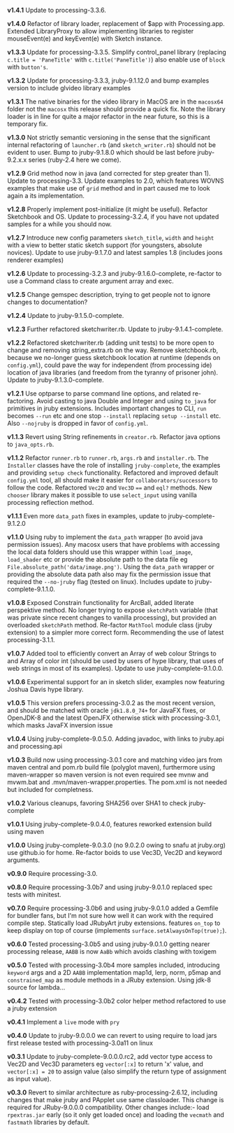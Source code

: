 **v1.4.1** Update to processing-3.3.6.

**v1.4.0** Refactor of library loader, replacement of $app with Processing.app. Extended LibraryProxy to allow implementing libraries to register mouseEvent(e) and keyEvent(e) with Sketch instance.

**v1.3.3** Update for processing-3.3.5. Simplify control_panel library (replacing `c.title = 'PaneTitle'` with `c.title('PaneTitle')`) also enable use of `block` with `button's`.

**v1.3.2** Update for processing-3.3.3, jruby-9.1.12.0 and bump examples version to include glvideo library examples

**v1.3.1** The native binaries for the video library in MacOS are in the `macosx64` folder not the `macosx` this release should provide a quick fix. Note the library loader is in line for quite a major refactor in the near future, so this is a temporary fix.

**v1.3.0** Not strictly semantic versioning in the sense that the significant internal refactoring of `launcher.rb` (and `sketch_writer.rb`) should not be evident to user. Bump to jruby-9.1.8.0 which should be last before jruby-9.2.x.x series (ruby-2.4 here we come).

**v1.2.9** Grid method now in java (and corrected for step greater than 1). Update to processing-3.3. Update examples to 2.0, which features WOVNS examples that make use of `grid` method and in part caused me to look again a its implementation.

**v1.2.8** Properly implement post-initialize (it might be useful). Refactor Sketchbook and OS. Update to processing-3.2.4, if you have not updated samples for a while you should now.

**v1.2.7** Introduce new config parameters `sketch_title`, `width` and `height` with a view to better static sketch support (for youngsters, absolute novices). Update to use jruby-9.1.7.0 and latest samples 1.8 (includes joons renderer examples)

**v1.2.6** Update to processing-3.2.3 and jruby-9.1.6.0-complete, re-factor to use a Command class to create argument array and exec.

**v1.2.5** Change gemspec description, trying to get people not to ignore changes to documentation?

**v1.2.4** Update to jruby-9.1.5.0-complete.

**v1.2.3** Further refactored sketchwriter.rb. Update to jruby-9.1.4.1-complete.

**v1.2.2** Refactored sketchwriter.rb (adding unit tests) to be more open to change and removing string_extra.rb on the way. Remove sketchbook.rb, because we no-longer guess sketchbook location at runtime (depends on `config.yml`), could pave the way for independent (from processing ide) location of java libraries (and freedom from the tyranny of prisoner john). Update to jruby-9.1.3.0-complete.


**v1.2.1** Use optparse to parse command line options, and related re-factoring. Avoid casting to java Double and Integer and using `to_java` for primitives in jruby extensions. Includes important changes to CLI, `run` becomes `--run` etc and one stop `--install` replacing `setup --install` etc.
Also `--nojruby` is dropped in favor of `config.yml`.

**v1.1.3** Revert using String refinements in `creator.rb`. Refactor java options to `java_opts.rb`.

**v1.1.2** Refactor `runner.rb` to `runner.rb`, `args.rb` and `installer.rb`. The `Installer` classes have the role of installing `jruby-complete`, the examples and providing `setup check` functionality. Refactored and improved default `config.yml` tool, all should make it easier for `collaborators/successors` to follow the code. Refactored `Vec2D` and `Vec3D` `==` and `eql?` methods. New `chooser` library makes it possible to use `select_input` using vanilla processing reflection method.

**v1.1.1** Even more `data_path` fixes in examples, update to jruby-complete-9.1.2.0

**v1.1.0** Using ruby to implement the `data_path` wrapper (to avoid java permission issues). Any macosx users that have problems with accessing the local data folders should use this wrapper within `load_image`, `load_shader` etc or provide the absolute path to the data file eg `File.absolute_path('data/image.png')`. Using the `data_path` wrapper or providing the absolute data path also may fix the permission issue that required the `--no-jruby` flag (tested on linux). Includes update to jruby-complete-9.1.1.0.

**v1.0.8** Exposed Constrain functionality for ArcBall, added literate perspektive method. No longer trying to expose `sketchPath` variable (that was private since recent changes to vanilla processing), but provided an overloaded `sketchPath` method. Re-factor `MathTool` module class (jruby extension) to a simpler more correct form. Recommending the use of latest processing-3.1.1.

**v1.0.7** Added tool to efficiently convert an Array of web colour Strings to and Array of color int (should be used by users of hype library, that uses of web strings in most of its examples). Update to use jruby-complete-9.1.0.0.

**v1.0.6** Experimental support for an in sketch slider, examples now featuring Joshua Davis hype library.

**v1.0.5** This version prefers processing-3.0.2 as the most recent version, and should be matched with oracle `jdk1.8.0_74+` for JavaFX fixes, or OpenJDK-8 and the latest OpenJFX otherwise stick with processing-3.0.1, which masks JavaFX inversion issue

**v1.0.4** Using jruby-complete-9.0.5.0. Adding javadoc, with links to jruby.api and processing.api

**v1.0.3** Build now using processing-3.0.1 core and matching video jars from maven central and pom.rb build file (polyglot maven), furthermore using maven-wrapper so maven version is not even required see mvnw and mvwm.bat and .mvn/maven-wrapper.properties. The pom.xml is not needed but included for completness.

**v1.0.2** Various cleanups, favoring SHA256 over SHA1 to check jruby-complete

**v1.0.1** Using jruby-complete-9.0.4.0, features reworked extension build using maven

**v1.0.0** Using jruby-complete-9.0.3.0 (no 9.0.2.0 owing to snafu at jruby.org) use github.io for home. Re-factor boids to use Vec3D, Vec2D and keyword arguments.

**v0.9.0** Require processing-3.0.

**v0.8.0** Require processing-3.0b7 and using jruby-9.0.1.0 replaced spec tests with minitest.

**v0.7.0** Require processing-3.0b6 and using jruby-9.0.1.0 added a Gemfile for bundler fans, but I'm not sure how well it can work with the required compile step. Statically load JRubyArt jruby extensions. features `on_top` to keep display on top of course (implements `surface.setAlwaysOnTop(true);`).

**v0.6.0** Tested processing-3.0b5 and using jruby-9.0.1.0 getting nearer processing release, `AABB` is now `AaBb` which avoids clashing with toxigem

**v0.5.0** Tested with processing-3.0b4 more samples included, introducing `keyword` args and a 2D `AABB` implementation
map1d, lerp, norm, p5map and `constrained_map` as module methods in a JRuby extension. Using jdk-8 source for lambda...

**v0.4.2** Tested with processing-3.0b2 color helper method refactored to use a jruby extension

**v0.4.1** Implement a `live` mode with `pry`

**v0.4.0** Update to jruby-9.0.0.0 we can revert to using require to load jars first release tested with processing-3.0a11 on linux

**v0.3.1** Update to jruby-complete-9.0.0.0.rc2, add vector type access to Vec2D and Vec3D parameters eg `vector[:x]` to return 'x' value,  and `vector[:x] = 20` to assign value (also simplify the return type of assignment as input value).

**v0.3.0** Revert to similar architecture as ruby-processing-2.6.12, including changes that make jruby and PApplet use same classloader.  This change is required for JRuby-9.0.0.0 compatibility. Other changes include:- load `rpextras.jar` early (so it only get loaded once) and loading the `vecmath` and `fastmath` libraries by default.
